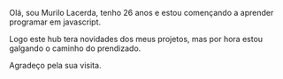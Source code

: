 Olá, sou Murilo Lacerda, tenho 26 anos e estou començando a aprender programar em javascript.

Logo este hub tera novidades dos meus projetos, mas por hora estou galgando o caminho do prendizado.

Agradeço pela sua visita.
